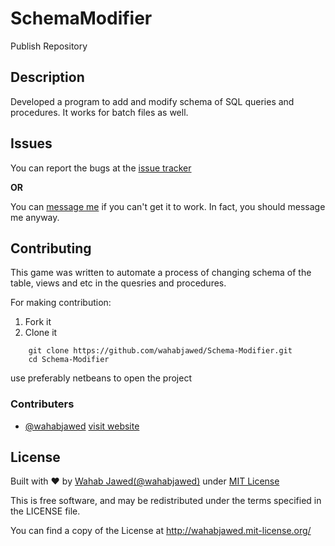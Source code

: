 # SchemaModifier
Publish Repository

## Description
Developed a program to add and modify schema of SQL queries and procedures. It works for batch files as well.

## Issues

You can report the bugs at the [issue tracker](https://github.com/wahabjawed/Schema-Modifier/issues)

**OR**

You can [message me](https://www.facebook.com/wahab.jawed) if you can't get it to work. In fact, you should message me anyway.

## Contributing

This game was written to automate a process of changing schema of the table, views and etc in the quesries and procedures.

For making contribution:

1. Fork it
2. Clone it

```
    git clone https://github.com/wahabjawed/Schema-Modifier.git
    cd Schema-Modifier
```

use preferably netbeans to open the project

### Contributers

- [@wahabjawed](https://github.com/wahabjawed/)   [visit website](http://wahabjawed.avialdo.com)

## License

Built with ♥ by [Wahab Jawed](http://wahabjawed.avialdo.com)[(@wahabjawed)](https://www.facebook.com/wahab.jawed) under [MIT License](http://wahabjawed.mit-license.org)

This is free software, and may be redistributed under the terms specified in the LICENSE file.

You can find a copy of the License at http://wahabjawed.mit-license.org/
